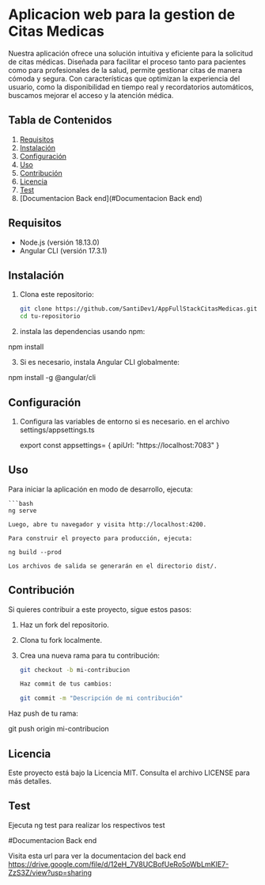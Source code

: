 # Aplicacion web para la gestion de Citas Medicas

Nuestra aplicación ofrece una solución intuitiva y eficiente para la solicitud de citas médicas. Diseñada para facilitar el proceso tanto para pacientes como para profesionales de la salud, permite gestionar citas de manera cómoda y segura. Con características que optimizan la experiencia del usuario, como la disponibilidad en tiempo real y recordatorios automáticos, buscamos mejorar el acceso y la atención médica.

## Tabla de Contenidos

1. [Requisitos](#requisitos)
2. [Instalación](#instalación)
3. [Configuración](#configuración)
4. [Uso](#uso)
5. [Contribución](#contribución)
6. [Licencia](#licencia)
7. [Test](#test)
8. [Documentacion Back end](#Documentacion Back end)

## Requisitos

- Node.js (versión 18.13.0)
- Angular CLI (versión  17.3.1)

## Instalación

1. Clona este repositorio:

   ```bash
   git clone https://github.com/SantiDev1/AppFullStackCitasMedicas.git
   cd tu-repositorio

2. instala las dependencias usando npm:
   
npm install

3. Si es necesario, instala Angular CLI globalmente:

npm install -g @angular/cli

## Configuración

1. Configura las variables de entorno si es necesario. en el archivo  settings/appsettings.ts

   export const appsettings= {
    apiUrl: "https://localhost:7083"
}

## Uso

Para iniciar la aplicación en modo de desarrollo, ejecuta:

    ```bash
    ng serve

    Luego, abre tu navegador y visita http://localhost:4200.

    Para construir el proyecto para producción, ejecuta:

    ng build --prod

    Los archivos de salida se generarán en el directorio dist/.

## Contribución

Si quieres contribuir a este proyecto, sigue estos pasos:

1. Haz un fork del repositorio.
2. Clona tu fork localmente.
3. Crea una nueva rama para tu contribución:

   ```bash
   git checkout -b mi-contribucion

   Haz commit de tus cambios:

   git commit -m "Descripción de mi contribución"
Haz push de tu rama:

git push origin mi-contribucion

## Licencia

Este proyecto está bajo la Licencia MIT. Consulta el archivo LICENSE para más detalles.

## Test

Ejecuta ng test para realizar los respectivos test

#Documentacion Back end

Visita esta url para ver la documentacion del back end https://drive.google.com/file/d/12eH_7V8UCBofUeRo5oWbLmKIE7-ZzS3Z/view?usp=sharing
